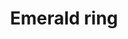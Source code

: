 ---
layout: item
title: Emerald ring
item-id: 1639
datatable: true
id: 1639
name: "Emerald ring"
members: false
lowalch: 510
highalch: 765
examine: "A valuable ring."
monsters:
  - id: 448
    name: "Crawling Hand"
    members: true
    combat_level: 8
    wiki_url: "https://oldschool.runescape.wiki/w/Crawling_Hand#Level_8"
    drops:
      - quantity: "1"
        rarity: 0.015625
        drop_requirements: null
  - id: 450
    name: "Crawling Hand"
    members: true
    combat_level: 7
    wiki_url: "https://oldschool.runescape.wiki/w/Crawling_Hand#Level_7"
    drops:
      - quantity: "1"
        rarity: 0.015625
        drop_requirements: null
  - id: 453
    name: "Crawling Hand"
    members: true
    combat_level: 12
    wiki_url: "https://oldschool.runescape.wiki/w/Crawling_Hand#Level_12_(1)"
    drops:
      - quantity: "1"
        rarity: 0.015625
        drop_requirements: null
  - id: 455
    name: "Crawling Hand"
    members: true
    combat_level: 11
    wiki_url: "https://oldschool.runescape.wiki/w/Crawling_Hand#Level_7"
    drops:
      - quantity: "1"
        rarity: 0.015625
        drop_requirements: null
  - id: 717
    name: "Mummy"
    members: true
    combat_level: 96
    wiki_url: "https://oldschool.runescape.wiki/w/Mummy#Level_96"
    drops:
      - quantity: "1"
        rarity: 0.01949317738791423
        drop_requirements: null
  - id: 720
    name: "Mummy"
    members: true
    combat_level: 103
    wiki_url: "https://oldschool.runescape.wiki/w/Mummy#Level_103"
    drops:
      - quantity: "1"
        rarity: 0.01949317738791423
        drop_requirements: null
  - id: 724
    name: "Mummy"
    members: true
    combat_level: 98
    wiki_url: "https://oldschool.runescape.wiki/w/Mummy#Level_98"
    drops:
      - quantity: "1"
        rarity: 0.01949317738791423
        drop_requirements: null
  - id: 949
    name: "Mummy"
    members: true
    combat_level: 84
    wiki_url: "https://oldschool.runescape.wiki/w/Mummy#Level_84"
    drops:
      - quantity: "1"
        rarity: 0.01949317738791423
        drop_requirements: null
  - id: 7388
    name: "Crushing hand"
    members: true
    combat_level: 45
    wiki_url: "https://oldschool.runescape.wiki/w/Crushing_hand"
    drops:
      - quantity: "1"
        rarity: 0.015625
        drop_requirements: null
---